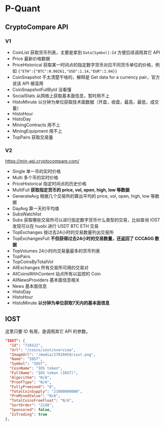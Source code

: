# P-Quant

## CryptoCompare API

### V1

* CoinList 获取货币列表，主要是拿到 `Data[Symbol]:Id` 方便后续调用其它 API
* Price 最新价格数据
* PriceHistorical 获取某一时间点的指定数字货币对应不同货币单位的价格，例如 `{"ETH":{"BTC":0.00261,"USD":1.14,"EUR":1.04}}`
* CoinSnapshot 不太清楚干啥的，解释是 Get data for a currency pair，官方说该 API 被滥用
* CoinSnapshotFullById 没看懂
* SocialStats 从网络上获取基本面信息，暂时用不上
* HistoMinute 以分钟为单位获取技术面数据（开盘，收盘，最高，最低，成交量）
* HistoHour
* HistoDay
* MiningContracts 用不上
* MiningEquipment 用不上
* TopPairs 获取交易量

### V2

https://min-api.cryptocompare.com/

* Single 单一币的实时价格
* Multi 多个币的实时价格
* PriceHistorical 指定时间点的历史价格
* MultiFull **获取指定货币的 price, vol, open, high, low 等数据**
* GenerateAvg 根据几个交易所的算出平均的 price, vol, open, high, low 等数据
* DayAvg 算一天的平均值
* SubsWatchlist
* Subs 获取哪些交易所可以进行指定数字货币什么类型的交易，比如查询 IOST 发现可以在 huobi 进行 USDT BTC ETH 交易
* TopExchanges 按过去24小时的交易数量列出交易所
* TopExchangesFull **不但获得过去24小时的交易数量，还返回了 CCCAGG 数据**
* TopVolumes 24小时内交易量最多的货币列表
* TopPairs
* TopCoinsByTotalVol
* AllExchanges 所有交易所可用的交易对
* AllCoinsWithContent 站点所有以监控的 Coin
* AllNewsProviders 基本面信息相关
* News 基本面信息
* HistoDay
* HistoHour
* HistoMinute **以分钟为单位获取7天内的基本面信息**

## IOST

这里只要 ID 有用，是调用其它 API 的参数。

```json
"IOST": {
  "Id": "716522",
  "Url": "/coins/iost/overview",
  "ImageUrl": "/media/27010459/iost.png",
  "Name": "IOST",
  "Symbol": "IOST",
  "CoinName": "IOS token",
  "FullName": "IOS token (IOST)",
  "Algorithm": "N/A",
  "ProofType": "N/A",
  "FullyPremined": "0",
  "TotalCoinSupply": "21000000000",
  "PreMinedValue": "N/A",
  "TotalCoinsFreeFloat": "N/A",
  "SortOrder": "2148",
  "Sponsored": false,
  "IsTrading": true
},
```
